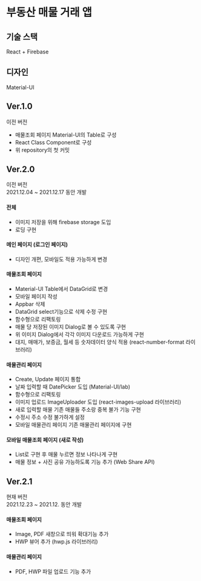 # 부동산 매물 거래 앱

## 기술 스택
React + Firebase

## 디자인
Material-UI

## Ver.1.0
이전 버전
* 매물조회 페이지 Material-UI의 Table로 구성
* React Class Component로 구성
* 위 repository의 첫 커밋

## Ver.2.0
이전 버전 <br/>
2021.12.04 ~ 2021.12.17 동안 개발

#### 전체
* 이미지 저장을 위해 firebase storage 도입
* 로딩 구현

#### 메인 페이지 (로그인 페이지)
* 디자인 개편, 모바일도 적용 가능하게 변경

#### 매물조회 페이지 
* Material-UI Table에서 DataGrid로 변경
* 모바일 페이지 작성
* Appbar 삭제
* DataGrid select기능으로 삭제 수정 구현
* 함수형으로 리팩토링
* 매물 당 저장된 이미지 Dialog로 볼 수 있도록 구현
* 위 이미지 Dialog에서 각각 이미지 다운로드 가능하게 구현
* 대지, 매매가, 보증금, 월세 등 숫자데이터 양식 적용 (react-number-format 라이브러리)

#### 매물관리 페이지
* Create, Update 페이지 통합
* 날짜 입력할 때 DatePicker 도입 (Material-UI/lab)
* 함수형으로 리팩토링
* 이미지 업로드 ImageUploader 도입 (react-images-upload 라이브러리)
* 새로 입력할 매물 기존 매물들 주소랑 중복 불가 기능 구현
* 수정시 주소 수정 불가하게 설정
* 모바일 매물관리 페이지 기존 매물관리 페이지에 구현

#### 모바일 매물조회 페이지 (새로 작성)
* List로 구현 후 매물 누르면 정보 나타나게 구현
* 매물 정보 + 사진 공유 가능하도록 기능 추가 (Web Share API)

## Ver.2.1
현재 버전 <br/>
2021.12.23 ~ 2021.12. 동안 개발

#### 매물조회 페이지
* Image, PDF 새창으로 띄워 확대기능 추가
* HWP 뷰어 추가 (hwp.js 라이브러리)

#### 매물관리 페이지
* PDF, HWP 파일 업로드 기능 추가
